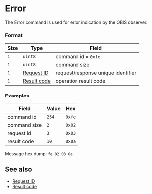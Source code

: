 # Error

The Error command is used for error indication by the OBIS observer.

### Format

| Size | Type                                      | Field                              |
| ---- | ----------------------------------------- | ---------------------------------- |
| `1`  | `uint8`                                   | command id = `0xfe`                |
| `1`  | `uint8`                                   | command size                       |
| `1`  | [Request ID](../../types.md#request-id)   | request/response unique identifier |
| `1`  | [Result code](../../types.md#result-code) | operation result code              |

### Examples

| Field        | Value | Hex    |
| ------------ | ----- | ------ |
| command id   | `254` | `0xfe` |
| command size | `2`   | `0x02` |
| request id   | `3`   | `0x03` |
| result code  | `10`  | `0x0a` |

Message hex dump: `fe 02 03 0a`


## See also

* [Request ID](../../types.md#request-id)
* [Result code](../../types.md#result-code)
